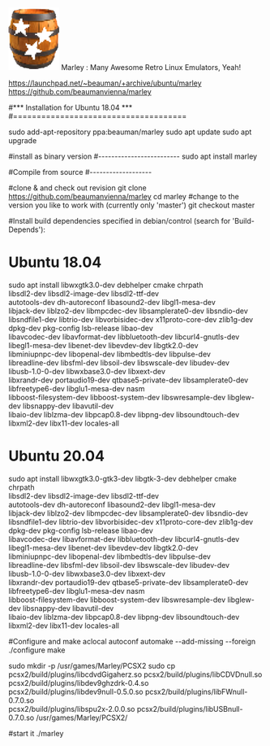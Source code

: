 <img src="pictures/barrel_s.png" />
Marley : Many Awesome Retro Linux Emulators, Yeah!

https://launchpad.net/~beauman/+archive/ubuntu/marley
https://github.com/beaumanvienna/marley

#*** Installation for Ubuntu 18.04 ***
#=====================================

sudo add-apt-repository ppa:beauman/marley
sudo apt update
sudo apt upgrade

#install as binary version
#-------------------------
sudo apt install marley

#Compile from source
#-------------------

#clone & and check out revision
git clone https://github.com/beaumanvienna/marley
cd marley
#change to the version you like to work with (currently only 'master')
git checkout master

#Install build dependencies specified in debian/control (search for 'Build-Depends'):
# Ubuntu 18.04
sudo apt install libwxgtk3.0-dev debhelper cmake chrpath \
libsdl2-dev libsdl2-image-dev libsdl2-ttf-dev \
autotools-dev dh-autoreconf libasound2-dev libgl1-mesa-dev \
libjack-dev liblzo2-dev libmpcdec-dev libsamplerate0-dev libsndio-dev \
libsndfile1-dev libtrio-dev libvorbisidec-dev x11proto-core-dev zlib1g-dev \
dpkg-dev pkg-config lsb-release libao-dev \
libavcodec-dev libavformat-dev libbluetooth-dev libcurl4-gnutls-dev \
libegl1-mesa-dev libenet-dev libevdev-dev libgtk2.0-dev \
libminiupnpc-dev libopenal-dev libmbedtls-dev libpulse-dev \
libreadline-dev libsfml-dev libsoil-dev libswscale-dev libudev-dev \
libusb-1.0-0-dev libwxbase3.0-dev  libxext-dev \
libxrandr-dev portaudio19-dev qtbase5-private-dev libsamplerate0-dev libfreetype6-dev libglu1-mesa-dev nasm \
libboost-filesystem-dev libboost-system-dev libswresample-dev libglew-dev libsnappy-dev libavutil-dev \
libaio-dev liblzma-dev libpcap0.8-dev libpng-dev libsoundtouch-dev libxml2-dev libx11-dev locales-all

# Ubuntu 20.04
sudo apt install libwxgtk3.0-gtk3-dev libgtk-3-dev debhelper cmake chrpath \
libsdl2-dev libsdl2-image-dev libsdl2-ttf-dev \
autotools-dev dh-autoreconf libasound2-dev libgl1-mesa-dev \
libjack-dev liblzo2-dev libmpcdec-dev libsamplerate0-dev libsndio-dev \
libsndfile1-dev libtrio-dev libvorbisidec-dev x11proto-core-dev zlib1g-dev \
dpkg-dev pkg-config lsb-release libao-dev \
libavcodec-dev libavformat-dev libbluetooth-dev libcurl4-gnutls-dev \
libegl1-mesa-dev libenet-dev libevdev-dev libgtk2.0-dev \
libminiupnpc-dev libopenal-dev libmbedtls-dev libpulse-dev \
libreadline-dev libsfml-dev libsoil-dev libswscale-dev libudev-dev \
libusb-1.0-0-dev libwxbase3.0-dev  libxext-dev \
libxrandr-dev portaudio19-dev qtbase5-private-dev libsamplerate0-dev libfreetype6-dev libglu1-mesa-dev nasm \
libboost-filesystem-dev libboost-system-dev libswresample-dev libglew-dev libsnappy-dev libavutil-dev \
libaio-dev liblzma-dev libpcap0.8-dev libpng-dev libsoundtouch-dev libxml2-dev libx11-dev locales-all

#Configure and make
aclocal 
autoconf
automake --add-missing --foreign
./configure
make

sudo mkdir -p /usr/games/Marley/PCSX2
sudo cp pcsx2/build/plugins/libcdvdGigaherz.so pcsx2/build/plugins/libCDVDnull.so pcsx2/build/plugins/libdev9ghzdrk-0.4.so \
pcsx2/build/plugins/libdev9null-0.5.0.so pcsx2/build/plugins/libFWnull-0.7.0.so \
pcsx2/build/plugins/libspu2x-2.0.0.so pcsx2/build/plugins/libUSBnull-0.7.0.so /usr/games/Marley/PCSX2/

#start it
./marley

